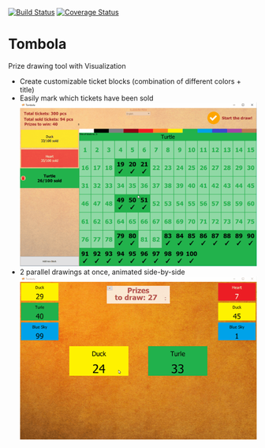 [![Build Status](https://travis-ci.org/kurattila/Tombola.svg?branch=master)](https://travis-ci.org/kurattila/Tombola)
[![Coverage Status](https://coveralls.io/repos/github/kurattila/Tombola/badge.png?branch=master)](https://coveralls.io/github/kurattila/Tombola?branch=master)

# Tombola
Prize drawing tool with Visualization

- Create customizable ticket blocks (combination of different colors + title)
- Easily mark which tickets have been sold
![Selling tickets before prize drawing](Tombola%20-%20ticket%20selling%20point%20600.gif)
- 2 parallel drawings at once, animated side-by-side
![Drawing tombola tickets](Tombola%20-%20prize%20drawing%20600.gif)
